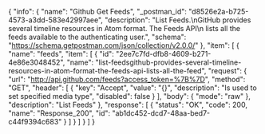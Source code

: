 {
  "info": {
    "name": "Github Get Feeds",
    "_postman_id": "d8526e2a-b725-4573-a3dd-583e42997aee",
    "description": "List Feeds.\nGitHub provides several timeline resources in Atom format. The Feeds API\n lists all the feeds available to the authenticating user.",
    "schema": "https://schema.getpostman.com/json/collection/v2.0.0/"
  },
  "item": [
    {
      "name": "feeds",
      "item": [
        {
          "id": "2ee7c7fd-dfb8-4609-b271-4e86e3048452",
          "name": "list-feedsgithub-provides-several-timeline-resources-in-atom-format-the-feeds-api-lists-all-the-feed",
          "request": {
            "url": "http://api.github.com/feeds?access_token=%7B%7D",
            "method": "GET",
            "header": [
              {
                "key": "Accept",
                "value": "{}",
                "description": "Is used to set specified media type",
                "disabled": false
              }
            ],
            "body": {
              "mode": "raw"
            },
            "description": "List Feeds"
          },
          "response": [
            {
              "status": "OK",
              "code": 200,
              "name": "Response_200",
              "id": "ab1dc452-dcd7-48aa-bed7-c44f9394c683"
            }
          ]
        }
      ]
    }
  ]
}